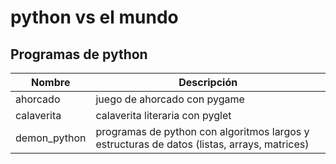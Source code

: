 # python vs el mundo

## Programas de python

|Nombre|Descripción|
|--|--|
|ahorcado|juego de ahorcado con pygame|
|calaverita|calaverita literaria con pyglet|
|demon_python|programas de python con algoritmos largos y estructuras de datos (listas, arrays, matrices)|